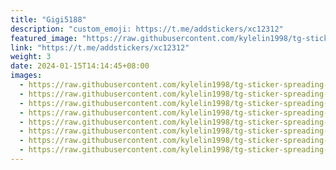```yaml
---
title: "Gigi5188"
description: "custom_emoji: https://t.me/addstickers/xc12312"
featured_image: "https://raw.githubusercontent.com/kylelin1998/tg-sticker-spreading-worldwide-images/main/img/96405f71-e22d-462a-91b9-60c7dc3f4409.jpg"
link: "https://t.me/addstickers/xc12312"
weight: 3
date: 2024-01-15T14:14:45+08:00
images:
  - https://raw.githubusercontent.com/kylelin1998/tg-sticker-spreading-worldwide-images/main/img/96405f71-e22d-462a-91b9-60c7dc3f4409.jpg
  - https://raw.githubusercontent.com/kylelin1998/tg-sticker-spreading-worldwide-images/main/img/dc2a7b95-af61-403f-814f-135312e1fb58.jpg
  - https://raw.githubusercontent.com/kylelin1998/tg-sticker-spreading-worldwide-images/main/img/1f5fae2f-a2bc-4e51-8305-f48d51d2083a.jpg
  - https://raw.githubusercontent.com/kylelin1998/tg-sticker-spreading-worldwide-images/main/img/913e23f5-675d-4d43-a4e8-356b4ea57cc6.jpg
  - https://raw.githubusercontent.com/kylelin1998/tg-sticker-spreading-worldwide-images/main/img/58cfed0b-3b96-49d2-ae5e-4d1fdf2581a6.jpg
  - https://raw.githubusercontent.com/kylelin1998/tg-sticker-spreading-worldwide-images/main/img/39ebbb20-165e-4f6b-8151-13f2cca3e1bf.jpg
  - https://raw.githubusercontent.com/kylelin1998/tg-sticker-spreading-worldwide-images/main/img/6ecfc823-9b69-41b2-910d-54532aab3571.jpg
  - https://raw.githubusercontent.com/kylelin1998/tg-sticker-spreading-worldwide-images/main/img/ef2e4a7b-9221-431a-a468-4a2a816fc736.jpg
---
```

